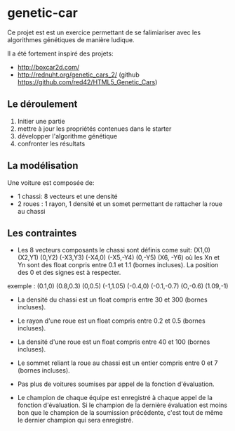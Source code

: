 # genetic-car

Ce projet est est un exercice permettant de se falimiariser avec les algorithmes génétiques de manière ludique.

Il a été fortement inspiré des projets:
* http://boxcar2d.com/
* http://rednuht.org/genetic_cars_2/ (github https://github.com/red42/HTML5_Genetic_Cars)


Le déroulement
--------------

1. Initier une partie
2. mettre à jour les propriétés contenues dans le starter
3. développer l'algorithme génétique
4. confronter les résultats

La modélisation
--------------

Une voiture est composée de:
* 1 chassi: 8 vecteurs et une densité
* 2 roues : 1 rayon, 1 densité et un somet permettant de rattacher la roue au chassi

Les contraintes
---------------

* Les 8 vecteurs composants le chassi sont définis come suit:
(X1,0) (X2,Y1) (0,Y2) (-X3,Y3) (-X4,0) (-X5,-Y4) (0,-Y5) (X6, -Y6)
où les Xn et Yn sont des float conpris entre 0.1 et 1.1 (bornes incluses).
La position des 0 et des signes est à respecter.

exemple : (0.1,0) (0.8,0.3) (0,0.5) (-1,1.05) (-0.4,0) (-0.1,-0.7) (O,-0.6) (1.09,-1)

* La densité du chassi est un float compris entre 30 et 300 (bornes incluses).

* Le rayon d'une roue est un float compris entre 0.2 et 0.5 (bornes incluses).

* La densité d'une roue est un float compris entre 40 et 100 (bornes incluses).

* Le sommet reliant la roue au chassi est un entier compris entre 0 et 7 (bornes incluses).

* Pas plus de voitures soumises par appel de la fonction d'évaluation.

* Le champion de chaque équipe est enregistré à chaque appel de la fonction d'évaluation. 
Si le champion de la dernière évaluation est moins bon que le champion de la soumission précédente, c'est tout de même le dernier champion qui sera enregistré.
